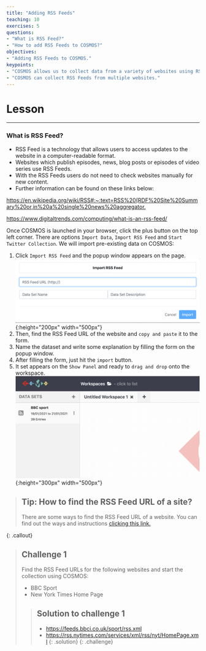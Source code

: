 ```yaml
---
title: "Adding RSS Feeds"
teaching: 10
exercises: 5
questions:
- "What is RSS Feed?"
- "How to add RSS Feeds to COSMOS?"
objectives:
- "Adding RSS Feeds to COSMOS."
keypoints:
- "COSMOS allows us to collect data from a variety of websites using RSS Feed."
- "COSMOS can collect RSS Feeds from multiple websites."
---
```


# Lesson
***

### What is RSS Feed?
- RSS Feed is a technology that allows users to access updates to the website in a computer-readable format.
- Websites which publish episodes, news, blog posts or episodes of video series use RSS Feeds.
- With the RSS Feeds users do not need to check websites manually for new content.
- Further information can be found on these links below:

<https://en.wikipedia.org/wiki/RSS#:~:text=RSS%20(RDF%20Site%20Summary%20or,in%20a%20single%20news%20aggregator.>

<https://www.digitaltrends.com/computing/what-is-an-rss-feed/>


Once COSMOS is launched in your browser, click the plus button on the top left corner. There are options `Import Data`, `Import RSS Feed` and `Start Twitter Collection`. We will import pre-existing data on COSMOS:

1. Click `Import RSS Feed` and the popup window appears on the page.
![Imported Data](../fig/RSS-feed.png){:height="200px" width="500px"} 
2. Then, find the RSS Feed URL of the website and `copy and paste` it to the form.
3. Name the dataset and write some explanation by filling the form on the popup window.
4. After filling the form, just hit the `import` button.
5. It set appears on the `Show Panel` and ready to `drag and drop` onto the workspace.
![Imported Data](../fig/rss-feed2.png){:height="300px" width="500px"} 



> ## Tip: How to find the RSS Feed URL of a site?
>
> There are some ways to find the RSS Feed URL of a website. You can find out the ways and instructions [clicking this link.](https://help.socialpilot.co/article/503-how-do-i-find-an-rss-feed-url-of-a-site)
> 
>
{: .callout}


> ## Challenge 1
>
> Find the RSS Feed URLs for the following websites and start the collection using COSMOS:
> - BBC Sport
> - New York Times Home Page
>
> > ## Solution to challenge 1
> >
> > - https://feeds.bbci.co.uk/sport/rss.xml
> > - https://rss.nytimes.com/services/xml/rss/nyt/HomePage.xml
> {: .solution}
{: .challenge}

